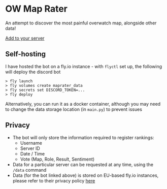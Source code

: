 # OW Map Rater
An attempt to discover the most painful overwatch map, alongside other data!

[Add to your server](https://discord.com/api/oauth2/authorize?client_id=1027923329333608458&permissions=277025695744&scope=bot%20applications.commands)

## Self-hosting
I have hosted the bot on a fly.io instance - with `flyctl` set up, the
following will deploy the discord bot

```shell
> fly launch
> fly volumes create maprater_data
> fly secrets set DISCORD_TOKEN=...
> fly deploy
```

Alternatively, you can run it as a docker container, although you may need to
change the data storage location (in `main.py`) to prevent issues

## Privacy
- The bot will only store the information required to register rankings:
  - Username
  - Server ID
  - Date / Time
  - Vote (Map, Role, Result, Sentiment)
- Data for a particular server can be requested at any time, using the `/data`
  command
- Data (for the bot linked above) is stored on EU-based fly.io instances, please refer to their privacy
  policy [here](https://fly.io/legal/privacy-policy/)